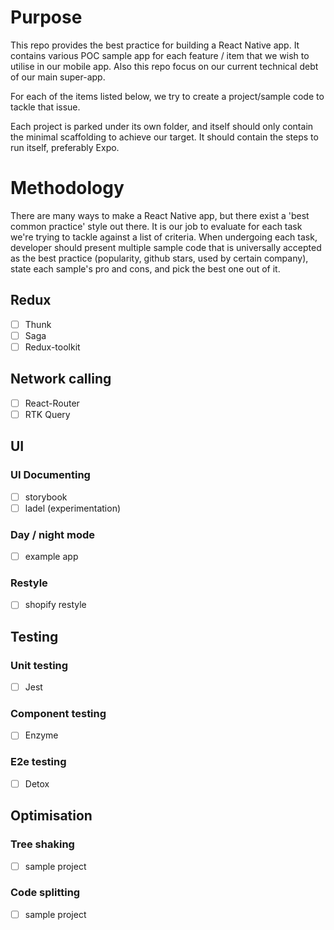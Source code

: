 # Purpose
This repo provides the best practice for building a React Native app. It contains various POC sample app for each feature / item that we wish to utilise in our mobile app. Also this repo focus on our current technical debt of our main super-app.

For each of the items listed below, we try to create a project/sample code to tackle that issue. 

Each project is parked under its own folder, and itself should only contain the minimal scaffolding to achieve our target. It should contain the steps to run itself, preferably Expo.

# Methodology
There are many ways to make a React Native app, but there exist a 'best common practice' style out there. It is our job to evaluate for each task we're trying to tackle against a list of criteria. When undergoing each task, developer should present multiple sample code that is universally accepted as the best practice (popularity, github stars, used by certain company), state each sample's pro and cons, and pick the best one out of it.

## Redux
- [ ] Thunk
- [ ] Saga
- [ ] Redux-toolkit

## Network calling
- [ ] React-Router
- [ ] RTK Query

## UI
### UI Documenting
- [ ] storybook
- [ ] ladel (experimentation)

### Day / night mode
- [ ] example app

### Restyle 
- [ ] shopify restyle

## Testing
### Unit testing
- [ ] Jest

### Component testing
- [ ] Enzyme

### E2e testing
- [ ] Detox

## Optimisation
### Tree shaking
- [ ] sample project
### Code splitting
- [ ] sample project

